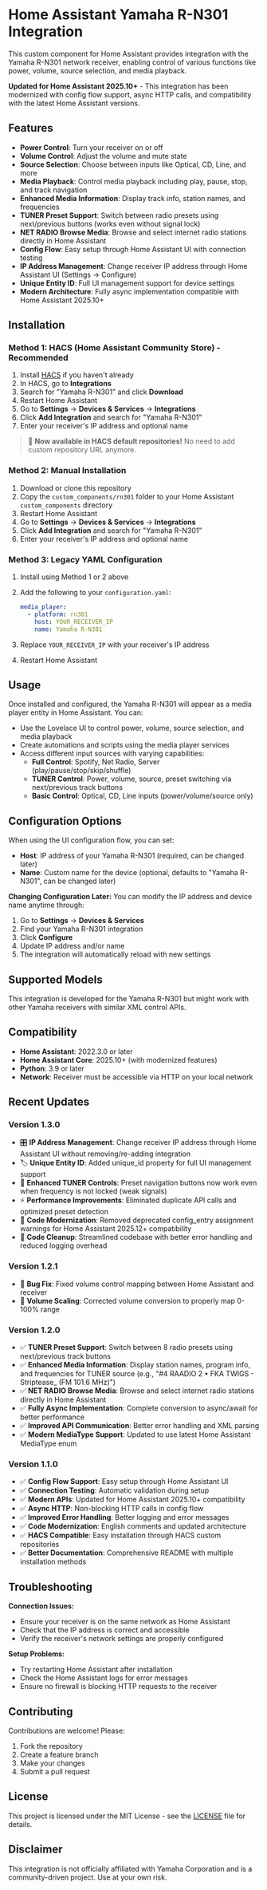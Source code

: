# Home Assistant Yamaha R-N301 Integration

This custom component for Home Assistant provides integration with the Yamaha R-N301 network receiver, enabling control of various functions like power, volume, source selection, and media playback.

**Updated for Home Assistant 2025.10+** - This integration has been modernized with config flow support, async HTTP calls, and compatibility with the latest Home Assistant versions.

## Features

- **Power Control**: Turn your receiver on or off
- **Volume Control**: Adjust the volume and mute state
- **Source Selection**: Choose between inputs like Optical, CD, Line, and more
- **Media Playback**: Control media playback including play, pause, stop, and track navigation
- **Enhanced Media Information**: Display track info, station names, and frequencies
- **TUNER Preset Support**: Switch between radio presets using next/previous buttons (works even without signal lock)
- **NET RADIO Browse Media**: Browse and select internet radio stations directly in Home Assistant
- **Config Flow**: Easy setup through Home Assistant UI with connection testing
- **IP Address Management**: Change receiver IP address through Home Assistant UI (Settings → Configure)
- **Unique Entity ID**: Full UI management support for device settings
- **Modern Architecture**: Fully async implementation compatible with Home Assistant 2025.10+

## Installation

### Method 1: HACS (Home Assistant Community Store) - Recommended

1. Install [HACS](https://hacs.xyz/) if you haven't already
2. In HACS, go to **Integrations**
3. Search for "Yamaha R-N301" and click **Download**
4. Restart Home Assistant
5. Go to **Settings** → **Devices & Services** → **Integrations**
6. Click **Add Integration** and search for "Yamaha R-N301"
7. Enter your receiver's IP address and optional name

> 🎉 **Now available in HACS default repositories!** No need to add custom repository URL anymore.

### Method 2: Manual Installation

1. Download or clone this repository
2. Copy the `custom_components/rn301` folder to your Home Assistant `custom_components` directory
3. Restart Home Assistant
4. Go to **Settings** → **Devices & Services** → **Integrations**
5. Click **Add Integration** and search for "Yamaha R-N301"
6. Enter your receiver's IP address and optional name

### Method 3: Legacy YAML Configuration

1. Install using Method 1 or 2 above
2. Add the following to your `configuration.yaml`:

   ```yaml
   media_player:
     - platform: rn301
       host: YOUR_RECEIVER_IP
       name: Yamaha R-N301
   ```

3. Replace `YOUR_RECEIVER_IP` with your receiver's IP address
4. Restart Home Assistant

## Usage

Once installed and configured, the Yamaha R-N301 will appear as a media player entity in Home Assistant. You can:

- Use the Lovelace UI to control power, volume, source selection, and media playback
- Create automations and scripts using the media player services
- Access different input sources with varying capabilities:
  - **Full Control**: Spotify, Net Radio, Server (play/pause/stop/skip/shuffle)
  - **TUNER Control**: Power, volume, source, preset switching via next/previous track buttons
  - **Basic Control**: Optical, CD, Line inputs (power/volume/source only)

## Configuration Options

When using the UI configuration flow, you can set:
- **Host**: IP address of your Yamaha R-N301 (required, can be changed later)
- **Name**: Custom name for the device (optional, defaults to "Yamaha R-N301", can be changed later)

**Changing Configuration Later:**
You can modify the IP address and device name anytime through:
1. Go to **Settings** → **Devices & Services**
2. Find your Yamaha R-N301 integration
3. Click **Configure**
4. Update IP address and/or name
5. The integration will automatically reload with new settings

## Supported Models

This integration is developed for the Yamaha R-N301 but might work with other Yamaha receivers with similar XML control APIs.

## Compatibility

- **Home Assistant**: 2022.3.0 or later
- **Home Assistant Core**: 2025.10+ (with modernized features)
- **Python**: 3.9 or later
- **Network**: Receiver must be accessible via HTTP on your local network

## Recent Updates

### Version 1.3.0
- 🎛️ **IP Address Management**: Change receiver IP address through Home Assistant UI without removing/re-adding integration
- 🏷️ **Unique Entity ID**: Added unique_id property for full UI management support
- 🎵 **Enhanced TUNER Controls**: Preset navigation buttons now work even when frequency is not locked (weak signals)
- ⚡ **Performance Improvements**: Eliminated duplicate API calls and optimized preset detection
- 🔧 **Code Modernization**: Removed deprecated config_entry assignment warnings for Home Assistant 2025.12+ compatibility
- 🧹 **Code Cleanup**: Streamlined codebase with better error handling and reduced logging overhead

### Version 1.2.1
- 🐛 **Bug Fix**: Fixed volume control mapping between Home Assistant and receiver
- 🔧 **Volume Scaling**: Corrected volume conversion to properly map 0-100% range

### Version 1.2.0
- ✅ **TUNER Preset Support**: Switch between 8 radio presets using next/previous track buttons
- ✅ **Enhanced Media Information**: Display station names, program info, and frequencies for TUNER source (e.g., "#4 RAADIO 2 • FKA TWIGS - Striptease_ (FM 101.6 MHz)")
- ✅ **NET RADIO Browse Media**: Browse and select internet radio stations directly in Home Assistant
- ✅ **Fully Async Implementation**: Complete conversion to async/await for better performance
- ✅ **Improved API Communication**: Better error handling and XML parsing
- ✅ **Modern MediaType Support**: Updated to use latest Home Assistant MediaType enum

### Version 1.1.0
- ✅ **Config Flow Support**: Easy setup through Home Assistant UI
- ✅ **Connection Testing**: Automatic validation during setup
- ✅ **Modern APIs**: Updated for Home Assistant 2025.10+ compatibility
- ✅ **Async HTTP**: Non-blocking HTTP calls in config flow
- ✅ **Improved Error Handling**: Better logging and error messages
- ✅ **Code Modernization**: English comments and updated architecture
- ✅ **HACS Compatible**: Easy installation through HACS custom repositories
- ✅ **Better Documentation**: Comprehensive README with multiple installation methods

## Troubleshooting

**Connection Issues:**
- Ensure your receiver is on the same network as Home Assistant
- Check that the IP address is correct and accessible
- Verify the receiver's network settings are properly configured

**Setup Problems:**
- Try restarting Home Assistant after installation
- Check the Home Assistant logs for error messages
- Ensure no firewall is blocking HTTP requests to the receiver

## Contributing

Contributions are welcome! Please:
1. Fork the repository
2. Create a feature branch
3. Make your changes
4. Submit a pull request

## License

This project is licensed under the MIT License - see the [LICENSE](LICENSE) file for details.

## Disclaimer

This integration is not officially affiliated with Yamaha Corporation and is a community-driven project. Use at your own risk.
